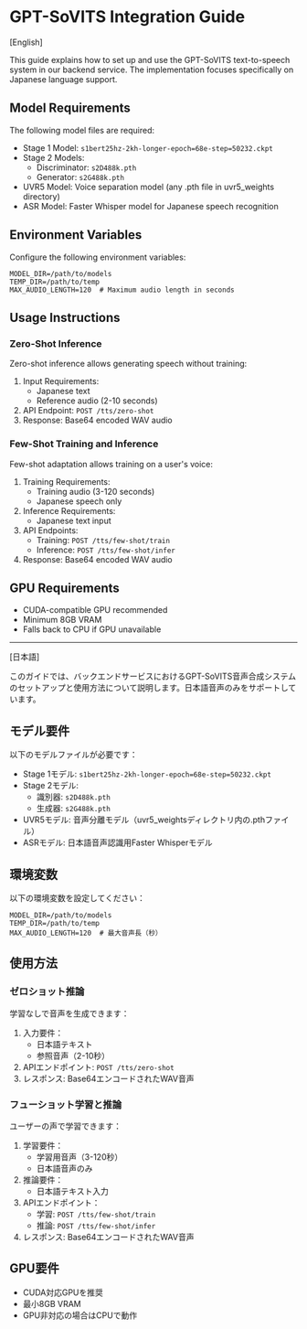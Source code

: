# GPT-SoVITS Integration Guide

[English]

This guide explains how to set up and use the GPT-SoVITS text-to-speech system in our backend service. The implementation focuses specifically on Japanese language support.

## Model Requirements

The following model files are required:

- Stage 1 Model: `s1bert25hz-2kh-longer-epoch=68e-step=50232.ckpt`
- Stage 2 Models:
  - Discriminator: `s2D488k.pth`
  - Generator: `s2G488k.pth`
- UVR5 Model: Voice separation model (any .pth file in uvr5_weights directory)
- ASR Model: Faster Whisper model for Japanese speech recognition

## Environment Variables

Configure the following environment variables:

```env
MODEL_DIR=/path/to/models
TEMP_DIR=/path/to/temp
MAX_AUDIO_LENGTH=120  # Maximum audio length in seconds
```

## Usage Instructions

### Zero-Shot Inference

Zero-shot inference allows generating speech without training:

1. Input Requirements:
   - Japanese text
   - Reference audio (2-10 seconds)
2. API Endpoint: `POST /tts/zero-shot`
3. Response: Base64 encoded WAV audio

### Few-Shot Training and Inference

Few-shot adaptation allows training on a user's voice:

1. Training Requirements:
   - Training audio (3-120 seconds)
   - Japanese speech only
2. Inference Requirements:
   - Japanese text input
3. API Endpoints:
   - Training: `POST /tts/few-shot/train`
   - Inference: `POST /tts/few-shot/infer`
4. Response: Base64 encoded WAV audio

## GPU Requirements

- CUDA-compatible GPU recommended
- Minimum 8GB VRAM
- Falls back to CPU if GPU unavailable

---

[日本語]

このガイドでは、バックエンドサービスにおけるGPT-SoVITS音声合成システムのセットアップと使用方法について説明します。日本語音声のみをサポートしています。

## モデル要件

以下のモデルファイルが必要です：

- Stage 1モデル: `s1bert25hz-2kh-longer-epoch=68e-step=50232.ckpt`
- Stage 2モデル:
  - 識別器: `s2D488k.pth`
  - 生成器: `s2G488k.pth`
- UVR5モデル: 音声分離モデル（uvr5_weightsディレクトリ内の.pthファイル）
- ASRモデル: 日本語音声認識用Faster Whisperモデル

## 環境変数

以下の環境変数を設定してください：

```env
MODEL_DIR=/path/to/models
TEMP_DIR=/path/to/temp
MAX_AUDIO_LENGTH=120  # 最大音声長（秒）
```

## 使用方法

### ゼロショット推論

学習なしで音声を生成できます：

1. 入力要件：
   - 日本語テキスト
   - 参照音声（2-10秒）
2. APIエンドポイント: `POST /tts/zero-shot`
3. レスポンス: Base64エンコードされたWAV音声

### フューショット学習と推論

ユーザーの声で学習できます：

1. 学習要件：
   - 学習用音声（3-120秒）
   - 日本語音声のみ
2. 推論要件：
   - 日本語テキスト入力
3. APIエンドポイント：
   - 学習: `POST /tts/few-shot/train`
   - 推論: `POST /tts/few-shot/infer`
4. レスポンス: Base64エンコードされたWAV音声

## GPU要件

- CUDA対応GPUを推奨
- 最小8GB VRAM
- GPU非対応の場合はCPUで動作
